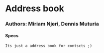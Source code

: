 # Address book

### Authors: Miriam Njeri, Dennis Muturia

#### Specs
    Its just a address book for contscts ;)
